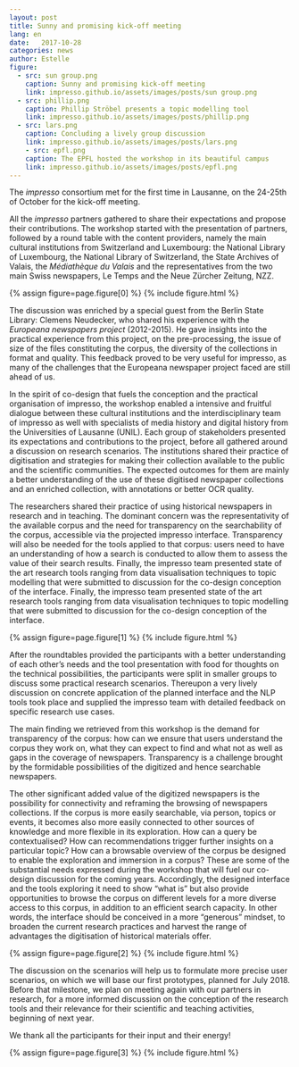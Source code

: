 ```yaml
---
layout: post
title: Sunny and promising kick-off meeting
lang: en
date:   2017-10-28
categories: news
author: Estelle
figure:
  - src: sun group.png
    caption: Sunny and promising kick-off meeting
    link: impresso.github.io/assets/images/posts/sun group.png 
  - src: phillip.png 
    caption: Phillip Ströbel presents a topic modelling tool
    link: impresso.github.io/assets/images/posts/phillip.png 
  - src: lars.png
    caption: Concluding a lively group discussion
    link: impresso.github.io/assets/images/posts/lars.png 
    - src: epfl.png
    caption: The EPFL hosted the workshop in its beautiful campus
    link: impresso.github.io/assets/images/posts/epfl.png  
---
```


The *impresso* consortium met for the first time in Lausanne, on the 24-25th of October for the kick-off meeting.


<!-- more -->
 
All the *impresso* partners gathered to share their expectations and propose their contributions. The workshop started with the presentation of partners, followed by a round table with the content providers, namely the main cultural institutions from Switzerland and Luxembourg: the National Library of Luxembourg, the National Library of Switzerland, the State Archives of Valais, the *Médiathèque du Valais* and the representatives from the two main Swiss newspapers, Le Temps and the Neue Zürcher Zeitung, NZZ. 

{% assign figure=page.figure[0] %}
{% include figure.html %}

The discussion was enriched by a special guest from the Berlin State Library: Clemens Neudecker, who shared his experience with the *Europeana newspapers project* (2012-2015). He gave insights into the practical experience from this project, on the pre-processing, the issue of size of the files constituting the corpus, the diversity of the collections in format and quality. This feedback proved to be very useful for impresso, as many of the challenges that the Europeana newspaper project faced are still ahead of us.

In the spirit of co-design that fuels the conception and the practical organisation of impresso, the workshop enabled a intensive and fruitful dialogue between these cultural institutions and the interdisciplinary team of impresso as well with specialists of media history and digital history from the Universities of Lausanne (UNIL). Each group of stakeholders presented its expectations and contributions to the project, before all gathered around a discussion on research scenarios. The institutions  shared their practice of digitisation and strategies for making their collection available to the public and the scientific communities. The expected outcomes for them are mainly a better understanding of the use of these digitised newspaper collections and an enriched collection, with annotations or better OCR quality.

The researchers shared their practice of using historical newspapers in research and in teaching. The dominant concern was the representativity of the available corpus and the need for transparency on the searchability of the corpus, accessible via the projected impresso interface. Transparency will also be needed for the tools applied to that corpus: users need to have an understanding of how a search is conducted to allow them to assess the value of their search results. Finally, the impresso team presented state of the art research tools ranging from data visualisation techniques to topic modelling that were submitted to discussion for the co-design conception of the interface. Finally, the impresso team presented state of the art research tools ranging from data visualisation techniques to topic modelling that were submitted to discussion for the co-design conception of the interface.

{% assign figure=page.figure[1] %}
{% include figure.html %}

After the roundtables provided the participants with a better understanding of each other’s needs and the tool presentation with food for thoughts on the technical possibilities, the participants were split in smaller groups to discuss some practical research scenarios. Thereupon a very lively discussion on concrete application of the planned interface and the NLP tools took place and supplied the impresso team with detailed feedback on specific research use cases. 

The main finding we retrieved from this workshop is the demand for transparency of the corpus: how can we ensure that users understand the corpus they work on, what they can expect to find and what not as well as gaps in the coverage of newspapers. Transparency is a challenge brought by the formidable possibilities of the digitized and hence searchable newspapers.

The other significant added value of the digitized newspapers is the possibility for connectivity and reframing the browsing of newspapers collections. If the corpus is more easily searchable, via person, topics or events, it becomes also more easily connected to other sources of knowledge and more flexible in its exploration. How can a query be contextualised? How can recommendations trigger further insights on a particular topic? How can a browsable overview of the corpus be designed to enable the exploration and immersion in a corpus? These are some of the substantial needs expressed during the workshop that will fuel our co-design discussion for the coming years. 
Accordingly, the designed interface and the tools exploring it need to show “what is” but also provide opportunities to browse the corpus on different levels for a more diverse access to this corpus, in addition to an efficient search capacity. In other words, the interface should be conceived in a more “generous” mindset, to broaden the current research practices and harvest the range of advantages the digitisation of historical materials offer.

{% assign figure=page.figure[2] %}
{% include figure.html %}

The discussion on the scenarios will help us to formulate more precise user scenarios, on which we will base our first prototypes, planned for July 2018. Before that milestone, we plan on meeting again with our partners in research, for a more informed discussion on the conception of the research tools and their relevance for their scientific and teaching activities, beginning of next year.

 We thank all the participants for their input and their energy!

{% assign figure=page.figure[3] %}
{% include figure.html %}

